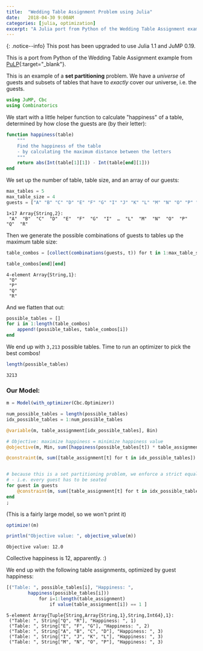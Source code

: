 ```yaml
---
title:  "Wedding Table Assignment Problem using Julia"
date:   2018-04-30 9:00AM
categories: [julia, optimization]
excerpt: "A Julia port from Python of the Wedding Table Assignment example from [PuLP](https://github.com/coin-or/pulp/blob/master/examples/wedding.py)."
---
```


{: .notice--info}
This post has been upgraded to use Julia 1.1 and JuMP 0.19.

This is a port from Python of the Wedding Table Assignment example from [PuLP](https://github.com/coin-or/pulp/blob/master/examples/wedding.py){:target="_blank"}.

This is an example of a **set partitioning** problem. We have a _universe_ of guests and subsets of tables that have to _exactly_ cover our universe, i.e. the guests.

```julia
using JuMP, Cbc
using Combinatorics
```

We start with a little helper function to calculate "happiness" of a table, determined by how close the guests are (by their letter):

```julia
function happiness(table)
    """
    Find the happiness of the table
    - by calculating the maximum distance between the letters
    """
    return abs(Int(table[1][1]) - Int(table[end][1]))
end
```

We set up the number of table, table size, and an array of our guests:

```julia
max_tables = 5
max_table_size = 4
guests = ["A" "B" "C" "D" "E" "F" "G" "I" "J" "K" "L" "M" "N" "O" "P" "Q" "R"]
```

    1×17 Array{String,2}:
     "A"  "B"  "C"  "D"  "E"  "F"  "G"  "I"  …  "L"  "M"  "N"  "O"  "P"  "Q"  "R"

Then we generate the possible combinations of guests to tables up the maximum table size:

```julia
table_combos = [collect(combinations(guests, t)) for t in 1:max_table_size];
```

```julia
table_combos[end][end]    
```

    4-element Array{String,1}:
     "O"
     "P"
     "Q"
     "R"

And we flatten that out:

```julia
possible_tables = []
for i in 1:length(table_combos)
    append!(possible_tables, table_combos[i])
end
```

We end up with `3,213` possible tables. Time to run an optimizer to pick the best combos!

```julia
length(possible_tables)
```

`3213`

### Our Model:

```julia
m = Model(with_optimizer(Cbc.Optimizer))

num_possible_tables = length(possible_tables)
idx_possible_tables = 1:num_possible_tables

@variable(m, table_assignment[idx_possible_tables], Bin)

# Objective: maximize happiness = minimize happiness value
@objective(m, Min, sum([happiness(possible_tables[t]) * table_assignment[t] for t in idx_possible_tables]))

@constraint(m, sum([table_assignment[t] for t in idx_possible_tables]) <= max_tables)


# because this is a set partitioning problem, we enforce a strict equality constraint 
# - i.e. every guest has to be seated
for guest in guests
    @constraint(m, sum([table_assignment[t] for t in idx_possible_tables if guest in possible_tables[t]]) == 1)
end
;
```

(This is a fairly large model, so we won't print it)

```julia
optimize!(m)
```

```julia
println("Objective value: ", objective_value(m))
```

    Objective value: 12.0

Collective happiness is 12, apparently. :)

We end up with the following table assignments, optimized by guest happiness:

```julia
[("Table: ", possible_tables[i], "Happiness: ",
        happiness(possible_tables[i]))
            for i=1:length(table_assignment)
                if value(table_assignment[i]) == 1 ]
```

    5-element Array{Tuple{String,Array{String,1},String,Int64},1}:
     ("Table: ", String["Q", "R"], "Happiness: ", 1)          
     ("Table: ", String["E", "F", "G"], "Happiness: ", 2)     
     ("Table: ", String["A", "B", "C", "D"], "Happiness: ", 3)
     ("Table: ", String["I", "J", "K", "L"], "Happiness: ", 3)
     ("Table: ", String["M", "N", "O", "P"], "Happiness: ", 3)
